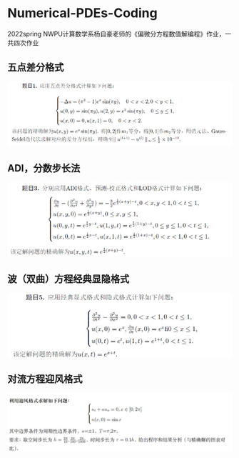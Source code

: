 # Numerical-PDEs-Coding
2022spring NWPU计算数学系杨自豪老师的《偏微分方程数值解编程》作业，一共四次作业
## 五点差分格式
![五点差分法](https://raw.githubusercontent.com/Pochestina-zh/Numerical-PDEs-Coding/main/Five-points%20Difference%20Method/5-points%20Difference.jpg)

## ADI，分数步长法
![ADI](https://raw.githubusercontent.com/Pochestina-zh/Numerical-PDEs-Coding/main/Fractional%20Step%20Method/ADI.jpg)

## 波（双曲）方程经典显隐格式
![Wave equation](https://raw.githubusercontent.com/Pochestina-zh/Numerical-PDEs-Coding/main/Wave%20equation%20blending%20problem/Wave%20equation_classical%20implicit%20and%20explicit%20method.jpg)

## 对流方程迎风格式
![Convection equation](https://raw.githubusercontent.com/Pochestina-zh/Numerical-PDEs-Coding/main/Convection%20equation_yingfeng/Convection%20equation_yingfeng.jpg)
